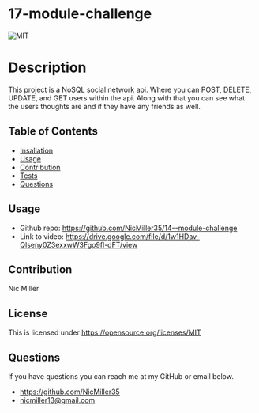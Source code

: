# 17-module-challenge

![MIT](https://img.shields.io/badge/License-MIT-yellow.svg)
# Description
This project is a NoSQL social network api. Where you can POST, DELETE, UPDATE, and GET users within the api. Along with that you can see what the users thoughts are and if they have any friends as well.
## Table of Contents
- [Insallation](#installation)
- [Usage](#usage)
- [Contribution](#contribution)
- [Tests](#tests)
- [Questions](#questions)
## Usage

- Github repo: <https://github.com/NicMiller35/14--module-challenge>
- Link to video: <https://drive.google.com/file/d/1w1HDav-Qlseny0Z3exxwW3Fgo9fl-dFT/view>

## Contribution
Nic Miller



## License
This is licensed under <https://opensource.org/licenses/MIT>
## Questions
If you have questions you can reach me at my GitHub or email below.
- <https://github.com/NicMiller35>
- nicmiller13@gmail.com